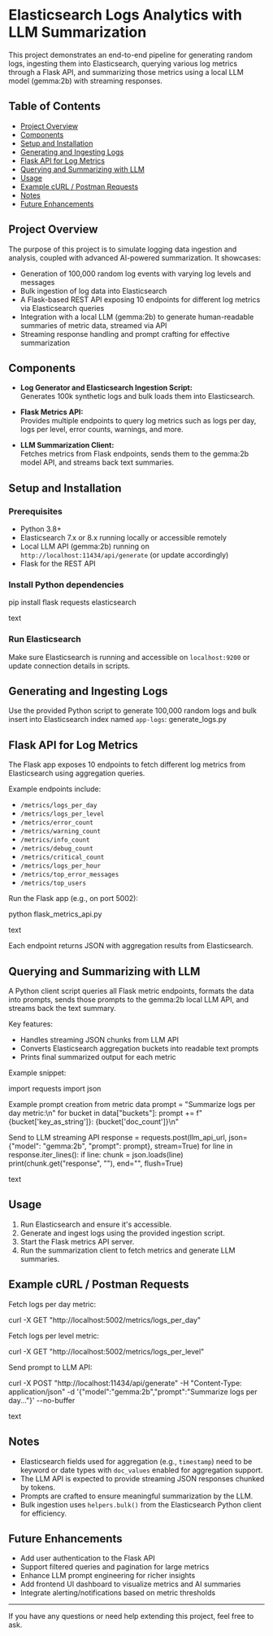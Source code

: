 # Elasticsearch Logs Analytics with LLM Summarization

This project demonstrates an end-to-end pipeline for generating random logs, ingesting them into Elasticsearch, querying various log metrics through a Flask API, and summarizing those metrics using a local LLM model (gemma:2b) with streaming responses.

## Table of Contents

- [Project Overview](#project-overview)
- [Components](#components)
- [Setup and Installation](#setup-and-installation)
- [Generating and Ingesting Logs](#generating-and-ingesting-logs)
- [Flask API for Log Metrics](#flask-api-for-log-metrics)
- [Querying and Summarizing with LLM](#querying-and-summarizing-with-llm)
- [Usage](#usage)
- [Example cURL / Postman Requests](#example-curl--postman-requests)
- [Notes](#notes)
- [Future Enhancements](#future-enhancements)

## Project Overview

The purpose of this project is to simulate logging data ingestion and analysis, coupled with advanced AI-powered summarization. It showcases:

- Generation of 100,000 random log events with varying log levels and messages
- Bulk ingestion of log data into Elasticsearch
- A Flask-based REST API exposing 10 endpoints for different log metrics via Elasticsearch queries
- Integration with a local LLM (gemma:2b) to generate human-readable summaries of metric data, streamed via API
- Streaming response handling and prompt crafting for effective summarization

## Components

- **Log Generator and Elasticsearch Ingestion Script:**  
  Generates 100k synthetic logs and bulk loads them into Elasticsearch.

- **Flask Metrics API:**  
  Provides multiple endpoints to query log metrics such as logs per day, logs per level, error counts, warnings, and more.

- **LLM Summarization Client:**  
  Fetches metrics from Flask endpoints, sends them to the gemma:2b model API, and streams back text summaries.

## Setup and Installation

### Prerequisites

- Python 3.8+
- Elasticsearch 7.x or 8.x running locally or accessible remotely
- Local LLM API (gemma:2b) running on `http://localhost:11434/api/generate` (or update accordingly)
- Flask for the REST API

### Install Python dependencies

pip install flask requests elasticsearch

text

### Run Elasticsearch

Make sure Elasticsearch is running and accessible on `localhost:9200` or update connection details in scripts.

## Generating and Ingesting Logs

Use the provided Python script to generate 100,000 random logs and bulk insert into Elasticsearch index named `app-logs`: generate_logs.py

## Flask API for Log Metrics

The Flask app exposes 10 endpoints to fetch different log metrics from Elasticsearch using aggregation queries.

Example endpoints include:

- `/metrics/logs_per_day`
- `/metrics/logs_per_level`
- `/metrics/error_count`
- `/metrics/warning_count`
- `/metrics/info_count`
- `/metrics/debug_count`
- `/metrics/critical_count`
- `/metrics/logs_per_hour`
- `/metrics/top_error_messages`
- `/metrics/top_users`

Run the Flask app (e.g., on port 5002):

python flask_metrics_api.py

text

Each endpoint returns JSON with aggregation results from Elasticsearch.

## Querying and Summarizing with LLM

A Python client script queries all Flask metric endpoints, formats the data into prompts, sends those prompts to the gemma:2b local LLM API, and streams back the text summary.

Key features:

- Handles streaming JSON chunks from LLM API
- Converts Elasticsearch aggregation buckets into readable text prompts
- Prints final summarized output for each metric

Example snippet:

import requests
import json

Example prompt creation from metric data
prompt = "Summarize logs per day metric:\n"
for bucket in data["buckets"]:
prompt += f"{bucket['key_as_string']}: {bucket['doc_count']}\n"

Send to LLM streaming API
response = requests.post(llm_api_url, json={"model": "gemma:2b", "prompt": prompt}, stream=True)
for line in response.iter_lines():
if line:
chunk = json.loads(line)
print(chunk.get("response", ""), end="", flush=True)

text

## Usage

1. Run Elasticsearch and ensure it's accessible.
2. Generate and ingest logs using the provided ingestion script.
3. Start the Flask metrics API server.
4. Run the summarization client to fetch metrics and generate LLM summaries.

## Example cURL / Postman Requests

Fetch logs per day metric:

curl -X GET "http://localhost:5002/metrics/logs_per_day"


Fetch logs per level metric:

curl -X GET "http://localhost:5002/metrics/logs_per_level"


Send prompt to LLM API:

curl -X POST "http://localhost:11434/api/generate"
-H "Content-Type: application/json"
-d '{"model":"gemma:2b","prompt":"Summarize logs per day..."}' --no-buffer

text

## Notes

- Elasticsearch fields used for aggregation (e.g., `timestamp`) need to be keyword or date types with `doc_values` enabled for aggregation support.
- The LLM API is expected to provide streaming JSON responses chunked by tokens.
- Prompts are crafted to ensure meaningful summarization by the LLM.
- Bulk ingestion uses `helpers.bulk()` from the Elasticsearch Python client for efficiency.

## Future Enhancements

- Add user authentication to the Flask API
- Support filtered queries and pagination for large metrics
- Enhance LLM prompt engineering for richer insights
- Add frontend UI dashboard to visualize metrics and AI summaries
- Integrate alerting/notifications based on metric thresholds

---

If you have any questions or need help extending this project, feel free to ask.
